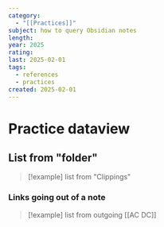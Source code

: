 ```yaml
---
category:
  - "[[Practices]]"
subject: how to query Obsidian notes
length: 
year: 2025
rating: 
last: 2025-02-01
tags:
  - references
  - practices
created: 2025-02-01
---
```


# Practice dataview

## List from "folder"
 
> [!example] 
> list from "Clippings"

### Links going out of a note
> [!example] 
> list from outgoing [[AC DC]]
